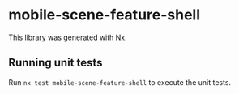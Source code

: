 # mobile-scene-feature-shell

This library was generated with [Nx](https://nx.dev).

## Running unit tests

Run `nx test mobile-scene-feature-shell` to execute the unit tests.
